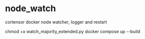 # node_watch
cortensor docker node watcher, logger and restart

chmod +x watch_majority_extended.py
docker compose up --build
